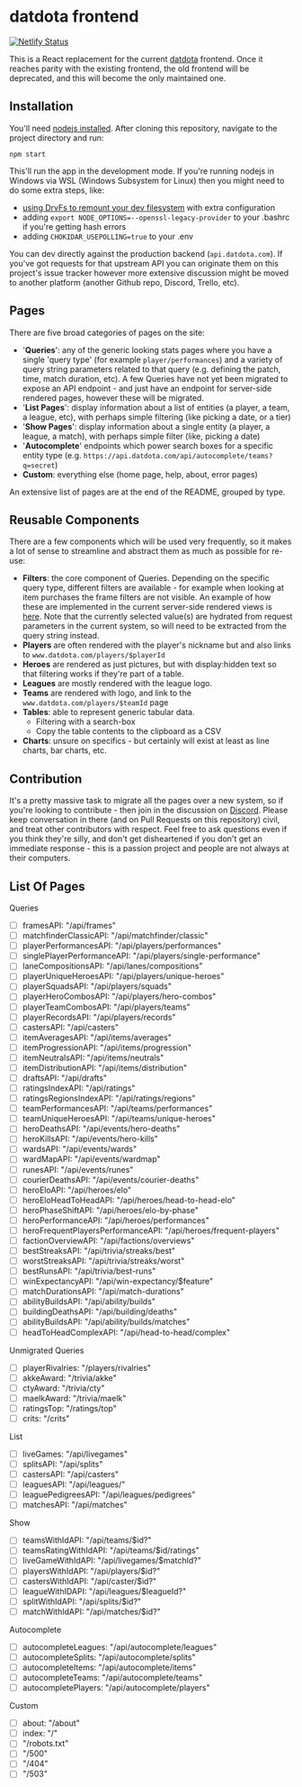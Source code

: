 # datdota frontend

[![Netlify Status](https://api.netlify.com/api/v1/badges/a6dfdf7f-1d9f-41cc-af13-0d7851dea02b/deploy-status)](https://app.netlify.com/sites/datdota/deploys)

This is a React replacement for the current [datdota](https://www.datdota.com) frontend. Once it reaches parity with the existing frontend, the old frontend will be deprecated, and this will become the only maintained one.

## Installation

You'll need [nodejs installed](https://nodejs.org/en/download/). After cloning this repository, navigate to the project directory and run:

`npm start`

This'll run the app in the development mode. If you're running nodejs in Windows via WSL (Windows Subsystem for 
Linux) then you might need to do some extra steps, like: 
 * [using DrvFs to remount your dev filesystem](https://devblogs.microsoft.com/commandline/chmod-chown-wsl-improvements/) with extra configuration
 * adding `export NODE_OPTIONS=--openssl-legacy-provider` to your .bashrc if you're getting hash errors
 * adding `CHOKIDAR_USEPOLLING=true` to your .env
 
You can dev directly against the production backend (`api.datdota.com`). If you've got requests for that upstream API you can originate them on this project's issue tracker however more extensive discussion might be moved to another platform (another Github repo, Discord, Trello, etc). 
 
 ## Pages
 
 There are five broad categories of pages on the site:
 * '**Queries**': any of the generic looking stats pages where you have a single 'query type' (for example `player/performances`) and a variety of query string parameters related to that query (e.g. defining the patch, time, match duration, etc). A few Queries have not yet been migrated to expose an API endpoint - and just have an endpoint for server-side rendered pages, however these will be migrated. 
 * '**List Pages**': display information about a list of entities (a player, a team, a league, etc), with perhaps simple filtering (like picking a date, or a tier) 
 * '**Show Pages**': display information about a single entity (a player, a league, a match), with perhaps simple filter (like, picking a date)
 * '**Autocomplete**' endpoints which power search boxes for a specific entity type (e.g. `https://api.datdota.com/api/autocomplete/teams?q=secret`)
 * **Custom**: everything else  (home page, help, about, error pages)
 
 An extensive list of pages are at the end of the README, grouped by type.
 
 ## Reusable Components
 There are a few components which will be used very frequently, so it makes a lot of sense to streamline and abstract them as much as possible for re-use:
 * **Filters**: the core component of Queries. Depending on the specific query type, different filters are available - for example when looking at item purchases the frame filters are not visible. An example of how these are implemented in the current server-side rendered views is [here](https://gist.github.com/Noxville/b7a4782746621649c6cf0b300673f5f4). Note that the currently selected value(s) are hydrated from request parameters in the current system, so will need to be extracted from the query string instead.
 * **Players** are often rendered with the player's nickname but and also links to `www.datdota.com/players/$playerId`
 * **Heroes** are rendered as just pictures, but with display:hidden text so that filtering works if they're part of a table. 
 * **Leagues** are mostly rendered with the league logo.
 * **Teams** are rendered with logo, and link to the `www.datdota.com/players/$teamId` page
 * **Tables**: able to represent generic tabular data. 
    * Filtering with a search-box
    * Copy the table contents to the clipboard as a CSV
 * **Charts**: unsure on specifics - but certainly will exist at least as line charts, bar charts, etc.
 
 ## Contribution
 
 It's a pretty massive task to migrate all the pages over a new system, so if you're looking to contribute - then join in the discussion on [Discord](https://discord.gg/datdota). Please keep conversation in there (and on Pull Requests on this repository) civil, and treat other contributors with respect. Feel free to ask questions even if you think they're silly, and don't get disheartened if you don't get an immediate response - this is a passion project and people are not always at their computers.
 
 ## List Of Pages
 
 Queries
- [ ] framesAPI: "/api/frames"
- [ ] matchfinderClassicAPI: "/api/matchfinder/classic"
- [ ] playerPerformancesAPI: "/api/players/performances"
- [ ] singlePlayerPerformanceAPI: "/api/players/single-performance"
- [ ] laneCompositionsAPI: "/api/lanes/compositions"
- [ ] playerUniqueHeroesAPI: "/api/players/unique-heroes"
- [ ] playerSquadsAPI: "/api/players/squads"
- [ ] playerHeroCombosAPI: "/api/players/hero-combos"
- [ ] playerTeamCombosAPI: "/api/players/teams"
- [ ] playerRecordsAPI: "/api/players/records"
- [ ] castersAPI: "/api/casters"
- [ ] itemAveragesAPI: "/api/items/averages"
- [ ] itemProgressionAPI: "/api/items/progression"
- [ ] itemNeutralsAPI: "/api/items/neutrals"
- [ ] itemDistributionAPI: "/api/items/distribution"
- [ ] draftsAPI: "/api/drafts"
- [ ] ratingsIndexAPI: "/api/ratings"
- [ ] ratingsRegionsIndexAPI: "/api/ratings/regions"
- [ ] teamPerformancesAPI: "/api/teams/performances"
- [ ] teamUniqueHeroesAPI: "/api/teams/unique-heroes"
- [ ] heroDeathsAPI: "/api/events/hero-deaths"
- [ ] heroKillsAPI: "/api/events/hero-kills"
- [ ] wardsAPI: "/api/events/wards"
- [ ] wardMapAPI: "/api/events/wardmap"
- [ ] runesAPI: "/api/events/runes"
- [ ] courierDeathsAPI: "/api/events/courier-deaths"
- [ ] heroEloAPI: "/api/heroes/elo"
- [ ] heroEloHeadToHeadAPI: "/api/heroes/head-to-head-elo"
- [ ] heroPhaseShiftAPI: "/api/heroes/elo-by-phase"
- [ ] heroPerformanceAPI: "/api/heroes/performances"
- [ ] heroFrequentPlayersPerformanceAPI: "/api/heroes/frequent-players"
- [ ] factionOverviewAPI: "/api/factions/overviews"
- [ ] bestStreaksAPI: "/api/trivia/streaks/best"
- [ ] worstStreaksAPI: "/api/trivia/streaks/worst"
- [ ] bestRunsAPI: "/api/trivia/best-runs"
- [ ] winExpectancyAPI: "/api/win-expectancy/$feature" 
- [ ] matchDurationsAPI: "/api/match-durations" 
- [ ] abilityBuildsAPI: "/api/ability/builds" 
- [ ] buildingDeathsAPI: "/api/building/deaths"
- [ ] abilityBuildsAPI: "/api/ability/builds/matches" 
- [ ] headToHeadComplexAPI: "/api/head-to-head/complex" 

Unmigrated Queries
- [ ] playerRivalries: "/players/rivalries"
- [ ] akkeAward: "/trivia/akke"
- [ ] ctyAward: "/trivia/cty"
- [ ] maelkAward: "/trivia/maelk"
- [ ] ratingsTop: "/ratings/top"
- [ ] crits: "/crits"

List
- [ ] liveGames: "/api/livegames"
- [ ] splitsAPI: "/api/splits"
- [ ] castersAPI: "/api/casters"
- [ ] leaguesAPI: "/api/leagues/"
- [ ] leaguePedigreesAPI: "/api/leagues/pedigrees"
- [ ] matchesAPI: "/api/matches"

Show
- [ ] teamsWithIdAPI: "/api/teams/$id?"
- [ ] teamsRatingWithIdAPI: "/api/teams/$id/ratings"
- [ ] liveGameWithIdAPI: "/api/livegames/$matchId?"
- [ ] playersWithIdAPI: "/api/players/$id?"
- [ ] castersWithIdAPI: "/api/caster/$id?"
- [ ] leagueWithIDAPI: "/api/leagues/$leagueId?"
- [ ] splitWithIdAPI: "/api/splits/$id?"
- [ ] matchWithIdAPI: "/api/matches/$id?"

Autocomplete
- [ ] autocompleteLeagues: "/api/autocomplete/leagues"
- [ ] autocompleteSplits: "/api/autocomplete/splits"
- [ ] autocompleteItems: "/api/autocomplete/items"
- [ ] autocompleteTeams: "/api/autocomplete/teams"
- [ ] autocompletePlayers: "/api/autocomplete/players"

Custom
- [ ] about: "/about"
- [ ] index: "/"
- [ ] "/robots.txt" 
- [ ] "/500"
- [ ] "/404"
- [ ] "/503"